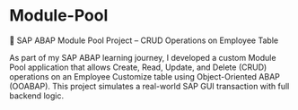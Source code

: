 # Module-Pool
💼 SAP ABAP Module Pool Project – CRUD Operations on Employee Table

As part of my SAP ABAP learning journey, I developed a custom Module Pool application that allows Create, Read, Update, and Delete (CRUD) operations on an Employee Customize table using Object-Oriented ABAP (OOABAP). This project simulates a real-world SAP GUI transaction with full backend logic.

